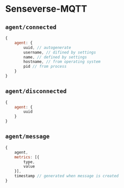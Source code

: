 # Senseverse-MQTT

##  `agent/connected`

```js
{
    agent: {
        uuid, // autogenerate
        username, // difined by settings
        name, // defined by settings
        hostname, // from operating system
        pid // from process
    }
}
```

## `agent/disconnected`

```js
{
    agent: {
        uuid
    }
}
```

## `agent/message`

```js
{
    agent,
    metrics: [{
        type,
        value
    }],
    timestamp // generated when message is created
}
```